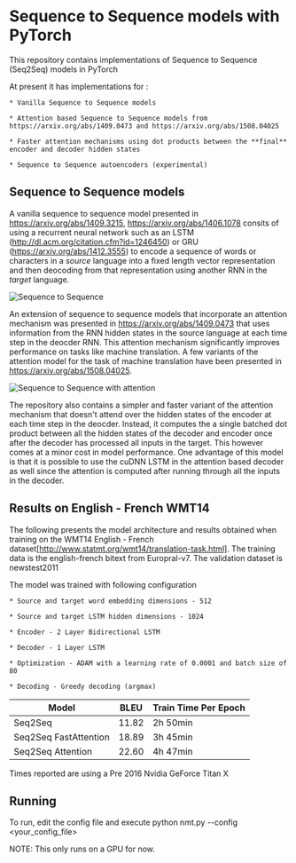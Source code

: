 # Sequence to Sequence models with PyTorch

This repository contains implementations of Sequence to Sequence (Seq2Seq) models in PyTorch

At present it has implementations for : 

    * Vanilla Sequence to Sequence models

    * Attention based Sequence to Sequence models from https://arxiv.org/abs/1409.0473 and https://arxiv.org/abs/1508.04025

    * Faster attention mechanisms using dot products between the **final** encoder and decoder hidden states

    * Sequence to Sequence autoencoders (experimental)

## Sequence to Sequence models

A vanilla sequence to sequence model presented in https://arxiv.org/abs/1409.3215, https://arxiv.org/abs/1406.1078 consits of using a recurrent neural network such as an LSTM (http://dl.acm.org/citation.cfm?id=1246450) or GRU (https://arxiv.org/abs/1412.3555) to encode a sequence of words or characters in a *source* language into a fixed length vector representation and then deocoding from that representation using another RNN in the *target* language.

![Sequence to Sequence](/images/Seq2Seq.png)

An extension of sequence to sequence models that incorporate an attention mechanism was presented in https://arxiv.org/abs/1409.0473 that uses information from the RNN hidden states in the source language at each time step in the deocder RNN. This attention mechanism significantly improves performance on tasks like machine translation. A few variants of the attention model for the task of machine translation have been presented in https://arxiv.org/abs/1508.04025.

![Sequence to Sequence with attention](/images/Seq2SeqAttention.png)

The repository also contains a simpler and faster variant of the attention mechanism that doesn't attend over the hidden states of the encoder at each time step in the deocder. Instead, it computes the a single batched dot product between all the hidden states of the decoder and encoder once after the decoder has processed all inputs in the target. This however comes at a minor cost in model performance. One advantage of this model is that it is possible to use the cuDNN LSTM in the attention based decoder as well since the attention is computed after running through all the inputs in the decoder.

## Results on English - French WMT14

The following presents the model architecture and results obtained when training on the WMT14 English - French dataset[http://www.statmt.org/wmt14/translation-task.html]. The training data is the english-french bitext from Europral-v7. The validation dataset is newstest2011

The model was trained with following configuration

    * Source and target word embedding dimensions - 512

    * Source and target LSTM hidden dimensions - 1024

    * Encoder - 2 Layer Bidirectional LSTM

    * Decoder - 1 Layer LSTM

    * Optimization - ADAM with a learning rate of 0.0001 and batch size of 80

    * Decoding - Greedy decoding (argmax)


| Model | BLEU | Train Time Per Epoch |
| ------------- | ------------- | ------------- |
| Seq2Seq | 11.82 | 2h 50min |
| Seq2Seq FastAttention | 18.89 | 3h 45min |
| Seq2Seq Attention | 22.60 | 4h 47min |

Times reported are using a Pre 2016 Nvidia GeForce Titan X

## Running

To run, edit the config file and execute python nmt.py --config <your_config_file>

NOTE: This only runs on a GPU for now.